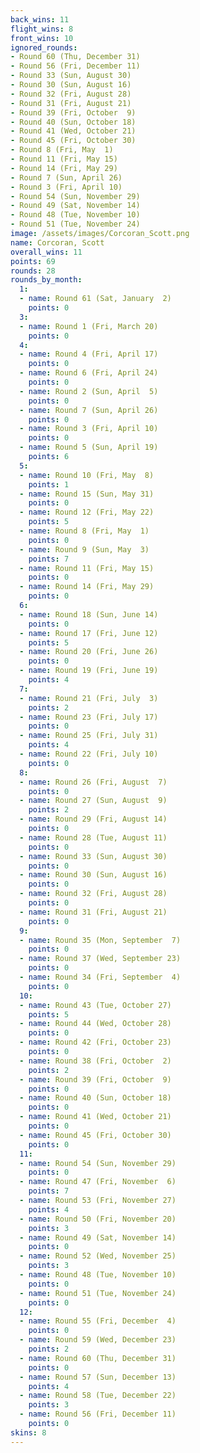 ```yaml
---
back_wins: 11
flight_wins: 8
front_wins: 10
ignored_rounds:
- Round 60 (Thu, December 31)
- Round 56 (Fri, December 11)
- Round 33 (Sun, August 30)
- Round 30 (Sun, August 16)
- Round 32 (Fri, August 28)
- Round 31 (Fri, August 21)
- Round 39 (Fri, October  9)
- Round 40 (Sun, October 18)
- Round 41 (Wed, October 21)
- Round 45 (Fri, October 30)
- Round 8 (Fri, May  1)
- Round 11 (Fri, May 15)
- Round 14 (Fri, May 29)
- Round 7 (Sun, April 26)
- Round 3 (Fri, April 10)
- Round 54 (Sun, November 29)
- Round 49 (Sat, November 14)
- Round 48 (Tue, November 10)
- Round 51 (Tue, November 24)
image: /assets/images/Corcoran_Scott.png
name: Corcoran, Scott
overall_wins: 11
points: 69
rounds: 28
rounds_by_month:
  1:
  - name: Round 61 (Sat, January  2)
    points: 0
  3:
  - name: Round 1 (Fri, March 20)
    points: 0
  4:
  - name: Round 4 (Fri, April 17)
    points: 0
  - name: Round 6 (Fri, April 24)
    points: 0
  - name: Round 2 (Sun, April  5)
    points: 0
  - name: Round 7 (Sun, April 26)
    points: 0
  - name: Round 3 (Fri, April 10)
    points: 0
  - name: Round 5 (Sun, April 19)
    points: 6
  5:
  - name: Round 10 (Fri, May  8)
    points: 1
  - name: Round 15 (Sun, May 31)
    points: 0
  - name: Round 12 (Fri, May 22)
    points: 5
  - name: Round 8 (Fri, May  1)
    points: 0
  - name: Round 9 (Sun, May  3)
    points: 7
  - name: Round 11 (Fri, May 15)
    points: 0
  - name: Round 14 (Fri, May 29)
    points: 0
  6:
  - name: Round 18 (Sun, June 14)
    points: 0
  - name: Round 17 (Fri, June 12)
    points: 5
  - name: Round 20 (Fri, June 26)
    points: 0
  - name: Round 19 (Fri, June 19)
    points: 4
  7:
  - name: Round 21 (Fri, July  3)
    points: 2
  - name: Round 23 (Fri, July 17)
    points: 0
  - name: Round 25 (Fri, July 31)
    points: 4
  - name: Round 22 (Fri, July 10)
    points: 0
  8:
  - name: Round 26 (Fri, August  7)
    points: 0
  - name: Round 27 (Sun, August  9)
    points: 2
  - name: Round 29 (Fri, August 14)
    points: 0
  - name: Round 28 (Tue, August 11)
    points: 0
  - name: Round 33 (Sun, August 30)
    points: 0
  - name: Round 30 (Sun, August 16)
    points: 0
  - name: Round 32 (Fri, August 28)
    points: 0
  - name: Round 31 (Fri, August 21)
    points: 0
  9:
  - name: Round 35 (Mon, September  7)
    points: 0
  - name: Round 37 (Wed, September 23)
    points: 0
  - name: Round 34 (Fri, September  4)
    points: 0
  10:
  - name: Round 43 (Tue, October 27)
    points: 5
  - name: Round 44 (Wed, October 28)
    points: 0
  - name: Round 42 (Fri, October 23)
    points: 0
  - name: Round 38 (Fri, October  2)
    points: 2
  - name: Round 39 (Fri, October  9)
    points: 0
  - name: Round 40 (Sun, October 18)
    points: 0
  - name: Round 41 (Wed, October 21)
    points: 0
  - name: Round 45 (Fri, October 30)
    points: 0
  11:
  - name: Round 54 (Sun, November 29)
    points: 0
  - name: Round 47 (Fri, November  6)
    points: 7
  - name: Round 53 (Fri, November 27)
    points: 4
  - name: Round 50 (Fri, November 20)
    points: 3
  - name: Round 49 (Sat, November 14)
    points: 0
  - name: Round 52 (Wed, November 25)
    points: 3
  - name: Round 48 (Tue, November 10)
    points: 0
  - name: Round 51 (Tue, November 24)
    points: 0
  12:
  - name: Round 55 (Fri, December  4)
    points: 0
  - name: Round 59 (Wed, December 23)
    points: 2
  - name: Round 60 (Thu, December 31)
    points: 0
  - name: Round 57 (Sun, December 13)
    points: 4
  - name: Round 58 (Tue, December 22)
    points: 3
  - name: Round 56 (Fri, December 11)
    points: 0
skins: 8
---
```

